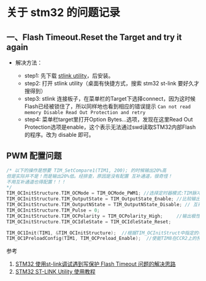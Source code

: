# 关于 stm32 的问题记录

## 一、Flash Timeout.Reset the Target and try it again

* 解决方法：

  * step1: 先下载 [stlink utility](https://www.st.com/en/development-tools/stsw-link004.html)，后安装。
  * step2: 打开 stlink utility（桌面有快捷方式，搜索 stm32 st-link 要好久才搜得到）
  * step3: stlink 连接板子，在菜单栏的Target下选择connect，因为这时候Flash已经被锁住了，所以同样地也看到相应的错误提示 `Can not read memory Disable Read Out Protection and retry`
  * step4: 菜单栏target里打开Option Bytes…选项，发现在这里Read Out Protection选项是enable，这个表示无法通过swd读取STM32内部Flash的程序。改为 disable 即可。

## PWM 配置问题

```c
/* 以下的操作是想要 TIM_SetCompare1(TIM1, 200); 的时候输出20%高
但是实际并不是！而是输出20%低。经排查，原因是没有配置 互补通道，很奇怪！
不用互补通道也得配置！！！
*/
TIM_OCInitStructure.TIM_OCMode = TIM_OCMode_PWM1; //选择定时器模式:TIM脉冲宽度调制模式1
TIM_OCInitStructure.TIM_OutputState = TIM_OutputState_Enable; //比较输出使能
TIM_OCInitStructure.TIM_OutputNState = TIM_OutputNState_Disable; // 互补输出使能
TIM_OCInitStructure.TIM_Pulse = 0;
TIM_OCInitStructure.TIM_OCPolarity = TIM_OCPolarity_High;     //输出极性:TIM输出比较极性高
TIM_OCInitStructure.TIM_OCIdleState = TIM_OCIdleState_Reset;

TIM_OC1Init(TIM1, &TIM_OCInitStructure);  //根据TIM_OCInitStruct中指定的参数初始化外设TIMx
TIM_OC1PreloadConfig(TIM1, TIM_OCPreload_Enable);  //使能TIM8在CCR2上的预装载寄存器
```

参考

1. [STM32 使用st-link调试遇到写保护 Flash Timeout 问题的解决思路](https://great.blog.csdn.net/article/details/105124542?utm_medium=distribute.pc_relevant.none-task-blog-BlogCommendFromBaidu-2.not_use_machine_learn_pai&depth_1-utm_source=distribute.pc_relevant.none-task-blog-BlogCommendFromBaidu-2.not_use_machine_learn_pai)
2. [STM32 ST-LINK Utility 使用教程](https://blog.csdn.net/leonsust/article/details/96116315)
